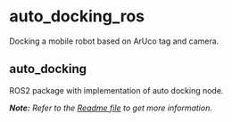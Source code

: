 # auto_docking_ros

Docking a mobile robot based on ArUco tag and camera.

## auto_docking

ROS2 package with implementation of auto docking node.

_**Note:** Refer to the [Readme file](./auto_docking/README.md) to get more information._
